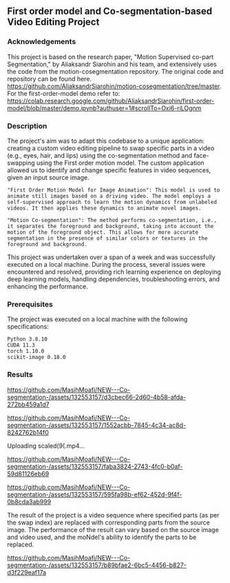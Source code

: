## First order model and Co-segmentation-based Video Editing Project

### Acknowledgements

This project is based on the research paper, "Motion Supervised co-part Segmentation," by Aliaksandr Siarohin and his team, and extensively uses the code from the motion-cosegmentation repository. The original code and repository can be found here. https://github.com/AliaksandrSiarohin/motion-cosegmentation/tree/master. For the first-order-model demo refer to:
https://colab.research.google.com/github/AliaksandrSiarohin/first-order-model/blob/master/demo.ipynb?authuser=1#scrollTo=Oxi6-riLOgnm

### Description

The project's aim was to adapt this codebase to a unique application: creating a custom video editing pipeline to swap specific parts in a video (e.g., eyes, hair, and lips) using the co-segmentation method and face-swapping using the First order motion model. The custom application allowed us to identify and change specific features in video sequences, given an input source image.

    "First Order Motion Model for Image Animation": This model is used to animate still images based on a driving video. The model employs a self-supervised approach to learn the motion dynamics from unlabeled videos. It then applies these dynamics to animate novel images.

    "Motion Co-segmentation": The method performs co-segmentation, i.e., it separates the foreground and background, taking into account the motion of the foreground object. This allows for more accurate segmentation in the presence of similar colors or textures in the foreground and background.

This project was undertaken over a span of a week and was successfully executed on a local machine. During the process, several issues were encountered and resolved, providing rich learning experience on deploying deep learning models, handling dependencies, troubleshooting errors, and enhancing the performance.

### Prerequisites

The project was executed on a local machine with the following specifications:

    Python 3.8.10
    CUDA 11.3
    torch 1.10.0
    scikit-image 0.18.0
    
### Results

https://github.com/MasihMoafi/NEW---Co-segmentation-/assets/132553157/d3cbec66-2d60-4b58-afda-272bb459a1d7


https://github.com/MasihMoafi/NEW---Co-segmentation-/assets/132553157/1552acbb-7845-4c34-ac8d-8242762b14f0


Uploading scaled(9(.mp4…



https://github.com/MasihMoafi/NEW---Co-segmentation-/assets/132553157/faba3824-2743-4fc0-b0af-59d81126eb69

https://github.com/MasihMoafi/NEW---Co-segmentation-/assets/132553157/595fa98b-ef62-452d-9f4f-0b8cda3ab999

The result of the project is a video sequence where specified parts (as per the swap index) are replaced with corresponding parts from the source image. The performance of the result can vary based on the source image and video used, and the moNdel's ability to identify the parts to be replaced.



https://github.com/MasihMoafi/NEW---Co-segmentation-/assets/132553157/b89bfae2-6bc5-4456-b827-d3f229eaf17a



